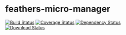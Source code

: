 # feathers-micro-manager

[![Build Status](https://travis-ci.org/lukeburpee/feathers-micro-manager.png?branch=master)](https://travis-ci.org/lukeburpee/feathers-micro-manager)
[![Coverage Status](https://coveralls.io/repos/github/lukeburpee/feathers-micro-manager/badge.svg?branch=master)](https://coveralls.io/github/lukeburpee/feathers-micro-manager?branch=master)
[![Dependency Status](https://img.shields.io/david/lukeburpee/feathers-micro-manager.svg?style=flat-square)](https://david-dm.org/lukeburpee/feathers-micro-manager)
[![Download Status](https://img.shields.io/npm/dm/feathers-micro-manager.svg?style=flat-square)](https://www.npmjs.com/package/feathers-micro-manager)

